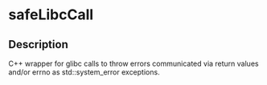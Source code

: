 # safeLibcCall

## Description
C++ wrapper for glibc calls to throw errors communicated via return values and/or errno as std::system_error exceptions.
